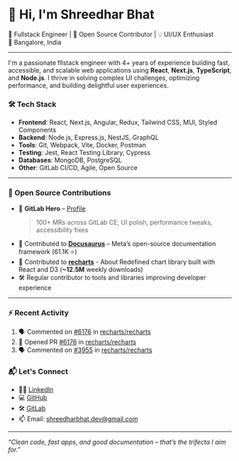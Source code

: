# 👋 Hi, I'm Shreedhar Bhat

🚀 Fullstack Engineer | 🧠 Open Source Contributor | 💡 UI/UX Enthusiast  
📍 Bangalore, India

---

I'm a passionate fllstack engineer with 4+ years of experience building fast, accessible, and scalable web applications using **React**, **Next.js**, **TypeScript**, and **Node.js**. I thrive in solving complex UI challenges, optimizing performance, and building delightful user experiences.

### 🛠️ Tech Stack
- **Frontend**: React, Next.js, Angular, Redux, Tailwind CSS, MUI, Styled Components  
- **Backend**: Node.js, Express.js, NestJS, GraphQL  
- **Tools**: Git, Webpack, Vite, Docker, Postman  
- **Testing**: Jest, React Testing Library, Cypress  
- **Databases**: MongoDB, PostgreSQL  
- **Other**: GitLab CI/CD, Agile, Open Source

---

### 🌟 Open Source Contributions
- 🏅 **GitLab Hero** – [Profile](https://gitlab.com/shridharbhat1998)  
  > 100+ MRs across GitLab CE, UI polish, performance tweaks, accessibility fixes  
- 🧭 Contributed to [**Docusaurus**](https://github.com/facebook/docusaurus) – Meta’s open-source documentation framework (61.1K ⭐)
- 🧭 Contributed to [**recharts**](https://github.com/recharts/recharts) - About
Redefined chart library built with React and D3 (**~12.5M** weekly downloads)
- 🛠️ Regular contributor to tools and libraries improving developer experience  

---

### :zap: Recent Activity
<!--START_SECTION:activity-->
1. 🗣 Commented on [#6176](https://github.com/recharts/recharts/pull/6176#issuecomment-3148609195) in [recharts/recharts](https://github.com/recharts/recharts)
2. 💪 Opened PR [#6176](https://github.com/recharts/recharts/pull/6176) in [recharts/recharts](https://github.com/recharts/recharts)
3. 🗣 Commented on [#3955](https://github.com/recharts/recharts/issues/3955#issuecomment-3148527485) in [recharts/recharts](https://github.com/recharts/recharts)
<!--END_SECTION:activity-->

### 📬 Let's Connect
- 🧑‍💼 [LinkedIn](https://www.linkedin.com/in/shreedharbhat-dev/)  
- 💻 [GitHub](https://github.com/shreedharbhat98)  
- 🛠️ [GitLab](https://gitlab.com/shridharbhat1998)  
- 📫 Email: shreedharbhat.dev@gmail.com

---

_“Clean code, fast apps, and good documentation – that’s the trifecta I aim for.”_
